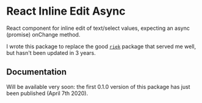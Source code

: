 # React Inline Edit Async

React component for inline edit of text/select values, expecting an async (promise) onChange method.

I wrote this package to replace the good [`riek`](https://github.com/kaivi/riek) package that served me well, but hasn't been updated in 3 years.

## Documentation
Will be available very soon: the first 0.1.0 version of this package has just been published (April 7th 2020).